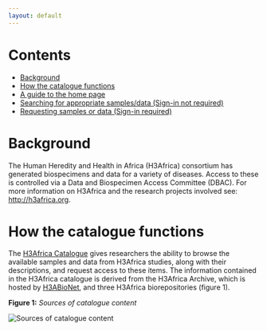 ```yaml
---
layout: default
---
```



# Contents

* [Background](./)
* [How the catalogue functions](./)
* [A guide to the home page](./home_page_guide.html)
* [Searching for appropriate samples/data (Sign-in not required)](./home_page_guide.html)
* [Requesting samples or data (Sign-in required)](./home_page_guide.html)


# Background 

The Human Heredity and Health in Africa (H3Africa) consortium has generated biospecimens and data for a variety of diseases. Access to these is controlled via a Data and Biospecimen Access Committee (DBAC). For more information on H3Africa and the research projects involved see:
http://h3africa.org.

# How the catalogue functions

The [H3Africa Catalogue](https://catalog.h3africa.org/) gives researchers the ability to browse the available samples and data from
H3Africa studies, along with their descriptions, and request access to these items.
The information contained in the H3Africa catalogue is derived from the H3Africa Archive, which is
hosted by [H3ABioNet](https://h3abionet.org/), and three H3Africa biorepositories (figure 1).

**Figure 1:** _Sources of catalogue content_


![Sources of catalogue content](https://drive.google.com/file/d/1-aHCj1jWmjlppPqOcdJtLf6uiPaPdPSE/view)


